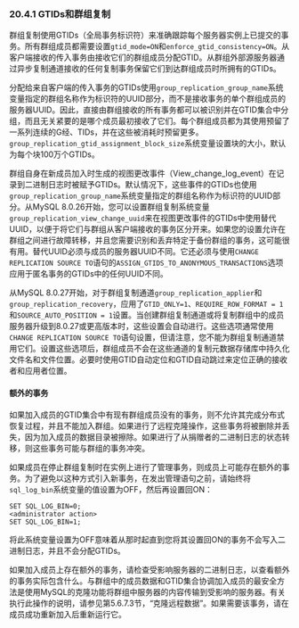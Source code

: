 ### 20.4.1 GTIDs和群组复制

群组复制使用GTIDs（全局事务标识符）来准确跟踪每个服务器实例上已提交的事务。所有群组成员都需要设置`gtid_mode=ON`和`enforce_gtid_consistency=ON`。从客户端接收的传入事务由接收它们的群组成员分配GTID。从群组外部源服务器通过异步复制通道接收的任何复制事务保留它们到达群组成员时所拥有的GTIDs。

分配给来自客户端的传入事务的GTIDs使用`group_replication_group_name`系统变量指定的群组名称作为标识符的UUID部分，而不是接收事务的单个群组成员的服务器UUID。因此，直接由群组接收的所有事务都可以被识别并在GTID集合中分组，而且无关紧要的是哪个成员最初接收了它们。每个群组成员都为其使用预留了一系列连续的G经、TIDs，并在这些被消耗时预留更多。`group_replication_gtid_assignment_block_size`系统变量设置块的大小，默认为每个块100万个GTIDs。

群组自身在新成员加入时生成的视图更改事件（View_change_log_event）在记录到二进制日志时被赋予GTIDs。默认情况下，这些事件的GTIDs也使用`group_replication_group_name`系统变量指定的群组名称作为标识符的UUID部分。从MySQL 8.0.26开始，您可以设置群组复制系统变量`group_replication_view_change_uuid`来在视图更改事件的GTIDs中使用替代UUID，以便于将它们与群组从客户端接收的事务区分开来。如果您的设置允许在群组之间进行故障转移，并且您需要识别和丢弃特定于备份群组的事务，这可能很有用。替代UUID必须与成员的服务器UUID不同。它还必须与使用`CHANGE REPLICATION SOURCE TO`语句的`ASSIGN_GTIDS_TO_ANONYMOUS_TRANSACTIONS`选项应用于匿名事务的GTIDs中的任何UUID不同。

从MySQL 8.0.27开始，对于群组复制通道`group_replication_applier`和`group_replication_recovery`，应用了`GTID_ONLY=1`、`REQUIRE_ROW_FORMAT = 1`和`SOURCE_AUTO_POSITION = 1`设置。当创建群组复制通道或将复制群组中的成员服务器升级到8.0.27或更高版本时，这些设置会自动进行。这些选项通常使用`CHANGE REPLICATION SOURCE TO`语句设置，但请注意，您不能为群组复制通道禁用它们。设置这些选项后，群组成员不会在这些通道的复制元数据存储库中持久化文件名和文件位置。必要时使用GTID自动定位和GTID自动跳过来定位正确的接收者和应用者位置。

#### 额外的事务

如果加入成员的GTID集合中有现有群组成员没有的事务，则不允许其完成分布式恢复过程，并且不能加入群组。如果进行了远程克隆操作，这些事务将被删除并丢失，因为加入成员的数据目录被擦除。如果进行了从捐赠者的二进制日志的状态转移，则这些事务可能与群组的事务冲突。

如果成员在停止群组复制时在实例上进行了管理事务，则成员上可能存在额外的事务。为了避免以这种方式引入新事务，在发出管理语句之前，请始终将`sql_log_bin`系统变量的值设置为OFF，然后再设置回ON：

```mysql
SET SQL_LOG_BIN=0;
<administrator action>
SET SQL_LOG_BIN=1;
```

将此系统变量设置为OFF意味着从那时起直到您将其设置回ON的事务不会写入二进制日志，并且不会分配GTIDs。

如果加入成员上存在额外的事务，请检查受影响服务器的二进制日志，以查看额外的事务实际包含什么。与群组中的成员数据和GTID集合协调加入成员的最安全方法是使用MySQL的克隆功能将群组中服务器的内容传输到受影响的服务器。有关执行此操作的说明，请参见第5.6.7.3节，“克隆远程数据”。如果需要该事务，请在成员成功重新加入后重新运行它。